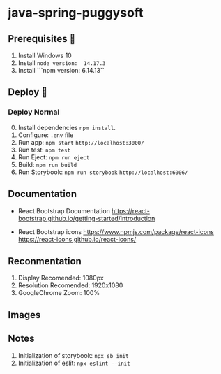 # java-spring-puggysoft

## Prerequisites 🔨

1. Install Windows 10
2. Install ```node version:  14.17.3```
3. Install ```npm version: 6.14.13``

## Deploy 🚀

### Deploy Normal

0. Install dependencies `npm install`.
1. Configure: `.env` file
2. Run app: `npm start` `http://localhost:3000/`
3. Run test: `npm test`
4. Run Eject: `npm run eject`
5. Build: `npm run build`
6. Run Storybook: `npm run storybook`  `http://localhost:6006/`

## Documentation
- React Bootstrap Documentation
https://react-bootstrap.github.io/getting-started/introduction


- React Bootstrap icons
https://www.npmjs.com/package/react-icons
https://react-icons.github.io/react-icons/


## Reconmentation

1. Display Recomended: 1080px
2. Resolution Recomended: 1920x1080
3. GoogleChrome Zoom: 100%

## Images

## Notes

1. Initialization of storybook: `npx sb init`
2. Initialization of eslit: `npx eslint --init`

